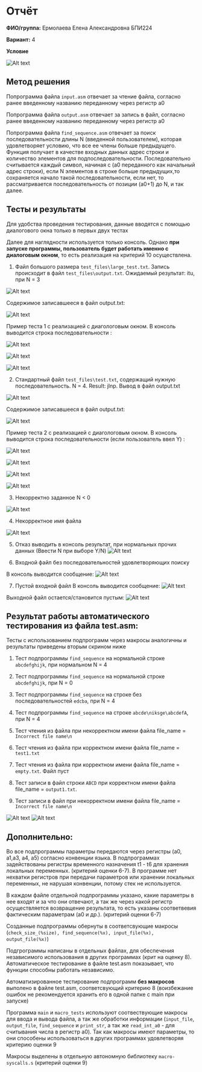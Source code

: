 

# Отчёт

__ФИО/группа:__ Ермолаева Елена Александровна БПИ224

__Вариант:__ 4

__Условие__

![Alt text](images/image.png)

## Метод решения

Попрограмма файла `input.asm` отвечает за чтение файла, согласно ранее введенному названию переданному через регистр a0

Попрограмма файла `output.asm` отвечает за запись в файл, согласно ранее введенному названию переданному через регистр a0

Попрограмма файла `find_sequence.asm` отвечает за поиск последовательности длины N (введенной пользователем), которая удовлетворяет условию, что все ее члены больше предыдущего. Функция получает в качестве входных данных адрес строки и количество элементов для подпоследовательности. Последовательно считывается каждый символ, начиная с (a0 переданного как начальный адрес строки), если N элементов в строке больше предыдущих,то сохраняется начало такой последовательности, если нет, то рассматривается последовательность от позиции (a0+1) до N, и так далее.


## Тесты и результаты

Для удобства проведения тестирования, данные вводятся с помощью диалогового окна только в первых двух тестах

Далее для наглядности используется только консоль. Однако __при запуске программы, пользователь будет работать именно с диалоговым окном__, то есть реализация на критерий 10 осуществлена.


1. Файл большого размера `test_files\large_test.txt`. Запись происходит в файл `test_files\output.txt`. Ожидаемый результат: itu, при N = 3

![Alt text](images/image-4.png)

Содержимое записавшееся в файл output.txt: 

![Alt text](images/image-5.png)

Пример теста 1 с реализацией с диагологовым окном. В консоль выводится строка последовательности : 

![Alt text](images/image-16.png)

![Alt text](images/image-20.png)

![Alt text](images/image-15.png)


2. Стандартный файл `test_files\test.txt`, содержащий нужную последовательность. N = 4. Result: jlnp. Вывод в файл output.txt

![Alt text](images/image-2.png)


Содержимое записавшееся в файл output.txt: 

![Alt text](images/image-6.png)

Пример теста 2 с реализацией с диагологовым окном. В консоль выводится строка последовательности (если пользователь ввел Y) : 


![Alt text](images/image-17.png)

![Alt text](images/image-14.png)

![Alt text](images/image-18.png)

![Alt text](images/image-19.png)


3. Некорректно заданное N < 0

![Alt text](images/image-1.png)


4. Некорректное имя файла

![Alt text](images/image-7.png)

5. Отказ выводить в консоль результат, при нормальных прочих данных (Ввести N при выборе Y/N)
![Alt text](images/image-8.png)


6. Входной файл без последовательностей удовлетворяющих поиску

В консоль выводится сообщение:
![Alt text](images/image-11.png)


7. Пустой входной файл
В консоль выводится сообщение:
![Alt text](images/image-10.png)

Выходной файл остается/становится пустым:
![Alt text](images/image-9.png)


## Результат работы автоматического тестирования из файла test.asm:

Тесты с использованием подпрограмм через макросы аналогичны и результаты приведены вторым скрином ниже

1. Тест подпрограммы `find_sequence` на нормальной строке `abcdefghijk`, при нормальном N  = 4

2. Тест подпрограммы `find_sequence` на нормальной строке `abcdefghijk`, при N = 0

3. Тест подпрограммы `find_sequence` на строке без последовательностей `edcba`, при N = 4

4.  Тест подпрограммы `find_sequence` на строке `abcde\niksge\abcdefA`, при N = 4

5. Тест чтения из файла при некорректном имени файла file_name = `Incorrect file name\n`

6. Тест чтения из файла при корректном имени файла file_name = `test1.txt`

7. Тест чтения из файла при корректном имени файла file_name = `empty.txt`. Файл пуст

8. Тест записи в файл строки `ABCD` при корректном имени файла file_name = `output1.txt`.

8. Тест записи в файл при некорректном имени файла file_name = `Incorrect file name\n`


![Alt text](images/image-12.png)
![Alt text](images/image-13.png)

## Дополнительно:

Во все подпрограммы параметры передаются через регистры (a0, a1,a3, a4, a5) согласно конвенции языка. В подпрограммах задействованы регистры временного назначения t1 - t6 для хранения локальных переменных. (критерий оценки 6-7). В программе нет нехватки регистров при передачи параметров или хранении локальных переменных, не нарушая конвенции, потому стек не используется.

В каждом файле отдельной подпрограммы указано, какие параметры в нее входят и за что они отвечают, а так же через какой регистр осуществляется возвращение результата, то есть указаны соответвевия фактическим параметрам (a0 и др.). (критерий оценки 6-7)

Созданные подпрограммы обернуты в соответсвующие макросы (`check_size_(%size), find_sequence(%x), input_file(%x), output_file(%x)`)

Подгрограммы написаны в отдельных файлах, для обеспечения независимого использования в других программах (крит на оценку 8). Автоматическое тестирование в файле test.asm показывает, что функции способны работать независимо.

Автоматизированное тестирование подпрограмм __без макросов__ выполено в файле test.asm, соответсвующий критерию 8 (воизбежание ошибок не рекомендуется хранить его в одной папке с main при запуске)

Программа `main` и `macro_tests` используют соотвествующие макросы для ввода и вывода файла, а так же обработки информации (`input_file`, `output_file`, `find_sequence` и `print_str`, а так же `read_int_a0` - для считывания числа в регистр a0). Так как макросы имеют параметры, то они способены использоваться в других программах удовлетворяя критерию оценки 9

Макросы выделены в отдельную автономную библиотеку `macro-syscalls.s` (критерий оценки 9)







